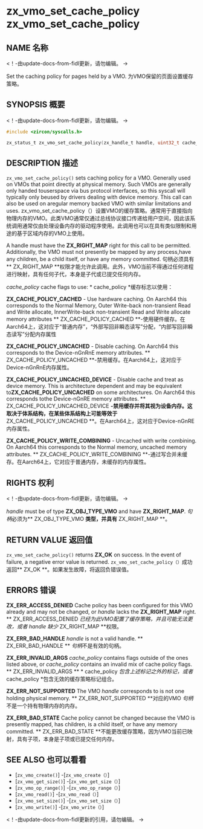  
# zx_vmo_set_cache_policy  zx_vmo_set_cache_policy 

 
## NAME  名称 

<!-- Updated by update-docs-from-fidl, do not edit. -->  <！-由update-docs-from-fidl更新，请勿编辑。 ->

Set the caching policy for pages held by a VMO.  为VMO保留的页面设置缓存策略。

 
## SYNOPSIS  概要 

<!-- Updated by update-docs-from-fidl, do not edit. -->  <！-由update-docs-from-fidl更新，请勿编辑。 ->

```c
#include <zircon/syscalls.h>

zx_status_t zx_vmo_set_cache_policy(zx_handle_t handle, uint32_t cache_policy);
```
 

 
## DESCRIPTION  描述 

`zx_vmo_set_cache_policy()` sets caching policy for a VMO. Generally used on VMOs that point directly at physical memory. Such VMOs are generally only handed touserspace via bus protocol interfaces, so this syscall will typically only beused by drivers dealing with device memory. This call can also be used on aregular memory backed VMO with similar limitations and uses. zx_vmo_set_cache_policy（）设置VMO的缓存策略。通常用于直接指向物理内存的VMO。此类VMO通常仅通过总线协议接口传递给用户空间，因此该系统调用通常仅由处理设备内存的驱动程序使用。此调用也可以在具有类似限制和用途的基于区域内存的VMO上使用。

A handle must have the **ZX_RIGHT_MAP** right for this call to be permitted. Additionally, the VMO must not presently be mapped by any process,have any children, be a child itself, or have any memory committed. 句柄必须具有** ZX_RIGHT_MAP **权限才能允许此调用。此外，VMO当前不得通过任何进程进行映射，具有任何子代，本身是子代或已提交任何内存。

*cache_policy* cache flags to use:  * cache_policy *缓存标志以使用：

**ZX_CACHE_POLICY_CACHED** - Use hardware caching. On Aarch64 this corresponds to the Normal Memory, Outer Write-back non-transient Read and Write allocate, InnerWrite-back non-transient Read and Write allocate memory attributes ** ZX_CACHE_POLICY_CACHED **-使用硬件缓存。在Aarch64上，这对应于“普通内存”，“外部写回非瞬态读写”分配，“内部写回非瞬态读写”分配内存属性

**ZX_CACHE_POLICY_UNCACHED** - Disable caching. On Aarch64 this corresponds to the Device-nGnRnE memory attributes. ** ZX_CACHE_POLICY_UNCACHED **-禁用缓存。在Aarch64上，这对应于Device-nGnRnE内存属性。

**ZX_CACHE_POLICY_UNCACHED_DEVICE** - Disable cache and treat as device memory. This is architecture dependent and may be equivalent to**ZX_CACHE_POLICY_UNCACHED** on some architectures. On Aarch64 this corresponds tothe Device-nGnRE memory attributes. ** ZX_CACHE_POLICY_UNCACHED_DEVICE **-禁用缓存并将其视为设备内存。这取决于体系结构，在某些体系结构上可能等效于** ZX_CACHE_POLICY_UNCACHED **。在Aarch64上，这对应于Device-nGnRE内存属性。

**ZX_CACHE_POLICY_WRITE_COMBINING** - Uncached with write combining. On Aarch64 this corresponds to the Normal memory, uncached memory attributes. ** ZX_CACHE_POLICY_WRITE_COMBINING **-通过写合并未缓存。在Aarch64上，它对应于普通内存，未缓存的内存属性。

 

 
## RIGHTS  权利 

<!-- Updated by update-docs-from-fidl, do not edit. -->  <！-由update-docs-from-fidl更新，请勿编辑。 ->

*handle* must be of type **ZX_OBJ_TYPE_VMO** and have **ZX_RIGHT_MAP**.  *句柄*必须为** ZX_OBJ_TYPE_VMO **类型，并具有** ZX_RIGHT_MAP **。

 
## RETURN VALUE  返回值 

`zx_vmo_set_cache_policy()` returns **ZX_OK** on success. In the event of failure, a negative error value is returned. `zx_vmo_set_cache_policy（）`成功返回** ZX_OK **。如果发生故障，将返回负错误值。

 
## ERRORS  错误 

**ZX_ERR_ACCESS_DENIED** Cache policy has been configured for this VMO already and may not be changed, or *handle* lacks the **ZX_RIGHT_MAP** right. ** ZX_ERR_ACCESS_DENIED **已经为此VMO配置了缓存策略，并且可能无法更改，或者* handle *缺少** ZX_RIGHT_MAP **权限。

**ZX_ERR_BAD_HANDLE** *handle* is not a valid handle.  ** ZX_ERR_BAD_HANDLE ** *句柄*不是有效的句柄。

**ZX_ERR_INVALID_ARGS** *cache_policy* contains flags outside of the ones listed above, or *cache_policy* contains an invalid mix of cache policy flags. ** ZX_ERR_INVALID_ARGS ** * cache_policy *包含上述标记之外的标记，或者* cache_policy *包含无效的缓存策略标记组合。

**ZX_ERR_NOT_SUPPORTED** The VMO *handle* corresponds to is not one holding physical memory. ** ZX_ERR_NOT_SUPPORTED **对应的VMO *句柄*不是一个持有物理内存的内存。

**ZX_ERR_BAD_STATE** Cache policy cannot be changed because the VMO is presently mapped, has children, is a child itself, or have any memory committed. ** ZX_ERR_BAD_STATE **不能更改缓存策略，因为VMO当前已映射，具有子项，本身是子项或已提交任何内存。

 
## SEE ALSO  也可以看看 

 
 - [`zx_vmo_create()`]  -[`zx_vmo_create（）`]
 - [`zx_vmo_get_size()`]  -[`zx_vmo_get_size（）`]
 - [`zx_vmo_op_range()`]  -[`zx_vmo_op_range（）`]
 - [`zx_vmo_read()`]  -[`zx_vmo_read（）`]
 - [`zx_vmo_set_size()`]  -[`zx_vmo_set_size（）`]
 - [`zx_vmo_write()`]  -[`zx_vmo_write（）`]

<!-- References updated by update-docs-from-fidl, do not edit. -->  <！-由update-docs-from-fidl更新的引用，请勿编辑。 ->

